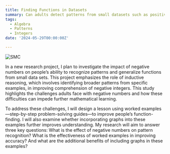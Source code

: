 ```yaml
---
title: Finding Functions in Datasets
summary: Can adults detect patterns from small datasets such as positive or negative linear growth?
tags:
  - Algebra
  - Patterns
  - Integers
date: '2024-05-29T00:00:00Z'

---
```

<img src="https://n-vest.github.io/project/functions/functions.png" alt="SMC">
<p>In a new research project, I plan to investigate the impact of negative numbers on people’s ability to recognize patterns and generalize functions from small data sets. This project emphasizes the role of inductive reasoning, which involves identifying broader patterns from specific examples, in improving comprehension of negative integers. This study highlights the challenges adults face with negative numbers and how these difficulties can impede further mathematical learning.</p>
<p>  </p>
<p>To address these challenges, I will design a lesson using worked examples—step-by-step problem-solving guides—to improve people’s function-finding. I will also examine whether incorporating graphs into these examples further improves understanding. My research will aim to answer three key questions: What is the effect of negative numbers on pattern recognition? What is the effectiveness of worked examples in improving accuracy? And what are the additional benefits of including graphs in these examples?</p>
